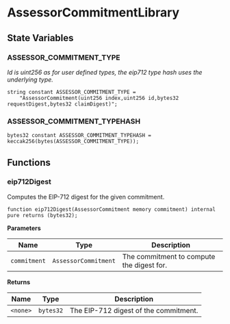 # AssessorCommitmentLibrary

## State Variables

### ASSESSOR_COMMITMENT_TYPE

_Id is uint256 as for user defined types, the eip712 type hash uses the underlying type._

```solidity
string constant ASSESSOR_COMMITMENT_TYPE =
    "AssessorCommitment(uint256 index,uint256 id,bytes32 requestDigest,bytes32 claimDigest)";
```

### ASSESSOR_COMMITMENT_TYPEHASH

```solidity
bytes32 constant ASSESSOR_COMMITMENT_TYPEHASH = keccak256(bytes(ASSESSOR_COMMITMENT_TYPE));
```

## Functions

### eip712Digest

Computes the EIP-712 digest for the given commitment.

```solidity
function eip712Digest(AssessorCommitment memory commitment) internal pure returns (bytes32);
```

**Parameters**

| Name         | Type                 | Description                               |
| ------------ | -------------------- | ----------------------------------------- |
| `commitment` | `AssessorCommitment` | The commitment to compute the digest for. |

**Returns**

| Name     | Type      | Description                           |
| -------- | --------- | ------------------------------------- |
| `<none>` | `bytes32` | The EIP-712 digest of the commitment. |
